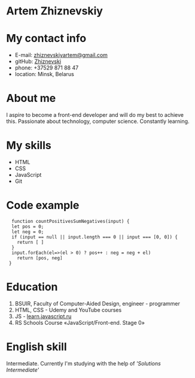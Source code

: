 # **Artem Zhiznevskiy**

# **My contact info**

- E-mail: zhiznevskiyartem@gmail.com
- gitHub: [Zhiznevski](https://github.com/Zhiznevski)
- phone: +37529 871 88 47
- location: Minsk, Belarus

# **About me**

I aspire to become a front-end developer and will do my best to achieve this. Passionate about technology, computer science. Constantly learning.

# **My skills**

- HTML
- CSS
- JavaScript
- Git

# **Code example**

```
  function countPositivesSumNegatives(input) {
  let pos = 0;
  let neg = 0;
  if (input == null || input.length === 0 || input === [0, 0]) {
    return [ ]
  }
  input.forEach(el=>(el > 0) ? pos++ : neg = neg + el)
    return [pos, neg]
 }
```

# **Education**

1. BSUIR, Faculty of Computer-Aided Design, engineer - programmer
2. HTML, CSS - Udemy and YouTube courses
3. JS - [learn.javascript.ru](https://learn.javascript.ru/)
4. RS Schools Course «JavaScript/Front-end. Stage 0»

# **English skill**

Intermediate. Сurrently I'm studying with the help of _'Solutions Intermediate'_
